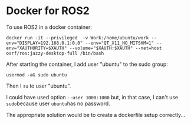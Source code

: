 # Docker for ROS2
To use ROS2 in a docker container:
```
docker run -it --privileged  -v Work:/home/ubuntu/work --env="DISPLAY=192.168.0.1:0.0" --env="QT_X11_NO_MITSHM=1" --env="XAUTHORITY=$XAUTH" --volume="$XAUTH:$XAUTH" --net=host osrf/ros:jazzy-desktop-full /bin/bash
```
After starting the container, I add user "ubuntu" to the sudo group:
```
usermod -aG sudo ubuntu
```
Then I `su` to user "ubuntu".

I could have used option `--user 1000:1000` but, in that case, I can't use `sudo`because user `ubuntu`has no password.

The appropriate solution would be to create a dockerfile setup correctly...

